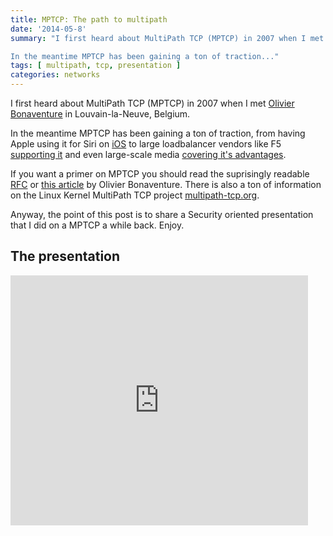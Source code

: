 ```yaml
---
title: MPTCP: The path to multipath
date: '2014-05-8'
summary: "I first heard about MultiPath TCP (MPTCP) in 2007 when I met [Olivier Bonaventure](http://perso.uclouvain.be/olivier.bonaventure/blog/html/index.html) in Louvain-la-Neuve, Belgium.

In the meantime MPTCP has been gaining a ton of traction..."
tags: [ multipath, tcp, presentation ]
categories: networks
---
```


I first heard about MultiPath TCP (MPTCP) in 2007 when I met [Olivier Bonaventure](http://perso.uclouvain.be/olivier.bonaventure/blog/html/index.html) in Louvain-la-Neuve, Belgium.

In the meantime MPTCP has been gaining a ton of traction, from having Apple using it for Siri on [iOS](http://www.networkworld.com/news/2013/091913-ios7-multipath-273995.html) to large loadbalancer vendors like F5 [supporting it](https://devcentral.f5.com/questions/is-mptcp-supported) and even large-scale media [covering it's advantages](http://arstechnica.com/apple/2013/09/multipath-tcp-lets-siri-seamlessly-switch-between-wi-fi-and-3glte/).

If you want a primer on MPTCP you should read the suprisingly readable [RFC](http://tools.ietf.org/html/rfc6824) or [this article](http://queue.acm.org/detail.cfm?id=2591369) by Olivier Bonaventure. There is also a ton of information on the Linux Kernel MultiPath TCP project [multipath-tcp.org](http://www.multipath-tcp.org/).

Anyway, the point of this post is to share a Security oriented presentation that I did on a MPTCP a while back. Enjoy.

## The presentation

<iframe src="http://www.slideshare.net/slideshow/embed_code/34457245" width="476" height="400" frameborder="0" marginwidth="0" marginheight="0" scrolling="no"></iframe>